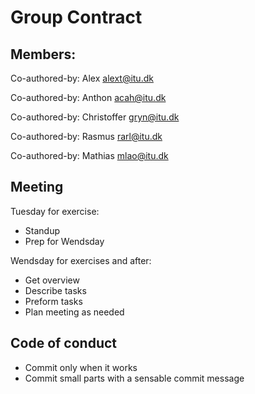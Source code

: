 # Group Contract
## Members:
Co-authored-by: Alex <alext@itu.dk> 

Co-authored-by: Anthon <acah@itu.dk> 

Co-authored-by: Christoffer <gryn@itu.dk> 

Co-authored-by: Rasmus <rarl@itu.dk> 

Co-authored-by: Mathias <mlao@itu.dk> 


## Meeting
Tuesday for exercise:
- Standup
- Prep for Wendsday

Wendsday for exercises and after:
- Get overview
- Describe tasks
- Preform tasks
- Plan meeting as needed

## Code of conduct
- Commit only when it works
- Commit small parts with a sensable commit message
